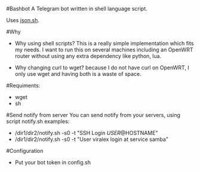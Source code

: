#Bashbot
A Telegram bot written in shell language script.

Uses [json.sh](https://github.com/dominictarr/JSON.sh).

#Why
* Why using shell scripts?
This is a really simple implementation which fits my needs.
I want to run this on several machines including an OpenWRT router 
without using any extra dependency like python, lua.

* Why changing curl to wget? because I do not have curl on OpenWRT,
I only use wget and having both is a waste of space.

#Requiments:
* wget
* sh

#Send notify from server
You can send notify from your servers, using script notify.sh
examples:
- /dir1/dir2/notify.sh -s0 -t "SSH Login $USER@$HOSTNAME"
- /dir1/dir2/notify.sh -s0 -t "User viralex login at service samba"

#Configuration
- Put your bot token in config.sh
